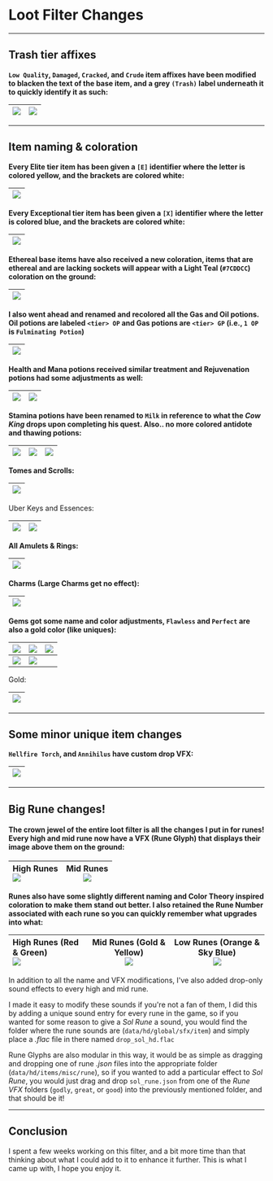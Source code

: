 # Loot Filter Changes

---
## Trash tier affixes

**`Low Quality`, `Damaged`, `Cracked`, and `Crude` item affixes have been modified to blacken the text of the base item, and a grey `(Trash)` label underneath it to quickly identify it as such:**

| ![](images/lowqualityhighlight.png) | ![](images/lowquality.png) |
| :---------------------------------- | :------------------------- |

---
## Item naming & coloration

**Every Elite tier item has been given a `[E]` identifier where the letter is colored yellow, and the brackets are colored white:**

| ![](images/elite.png) |
| :-------------------- |

**Every Exceptional tier item has been given a `[X]` identifier where the letter is colored blue, and the brackets are colored white:**


| ![](images/exceptional.png) |
| :-------------------------- |

**Ethereal base items have also received a new coloration, items that are ethereal and are lacking sockets will appear with a Light Teal (`#7CDDCC`) coloration on the ground:**

| ![](images/ethereal.png) |
| :----------------------- |

**I also went ahead and renamed and recolored all the Gas and Oil potions. Oil potions are labeled `<tier> OP` and Gas potions are `<tier> GP` (i.e., `1 OP` is `Fulminating Potion`)**

| ![](images/oilgas.png) |
| :--------------------- |

**Health and Mana potions received similar treatment and Rejuvenation potions had some adjustments as well:**

| ![](images/hpmp.png) | ![](images/rejuvs.png) |
| :------------------- | ---------------------- |

**Stamina potions have been renamed to `Milk` in reference to what the *Cow King* drops upon completing his quest. Also.. no more colored antidote and thawing potions:**

| ![](images/stammilk.png) | ![](images/antidote.png) | ![](images/thawing.png) |
| :----------------------- | :----------------------- | :---------------------- |
  
**Tomes and Scrolls:**

| ![](images/scrollstomes.png) |
| :--------------------------- |

Uber Keys and Essences:

| ![](images/uberkeysground.png) | ![](images/essences.png) |
| :----------------------------- | ------------------------ |

**All Amulets & Rings:**

| ![](images/jewelry.png) |
| :---------------------- |

**Charms (Large Charms get no effect):**

| ![](images/charms.png) |
| :--------------------- |

**Gems got some name and color adjustments, `Flawless` and `Perfect` are also a gold color (like uniques):**

| ![](images/perfectgems.png) | ![](images/flawlessgems.png) | ![](images/normgems.png) |
| :-------------------------- | :--------------------------- | ------------------------ |
| ![](images/flawedgems.png)  | ![](images/chippedgems.png)  |                          |

Gold:

| ![](images/gold.png) |
| :------------------- |

---
## Some minor unique item changes

**`Hellfire Torch`, and `Annihilus` have custom drop VFX:**

| ![](images/torchanni.png) |
| :------------------------ |


---

## Big Rune changes!

#### The crown jewel of the entire loot filter is all the changes I put in for runes! Every high and mid rune now have a VFX (Rune Glyph) that displays their image above them on the ground:

| High Runes <br> ![](images/highruneglyphs.png) | Mid Runes <br> ![](images/midruneglyphs.png) |
| :---------------------------------------- | --------------------------------------- |

**Runes also have some slightly different naming and Color Theory inspired coloration to make them stand out better. I also retained the Rune Number associated with each rune so you can quickly remember what upgrades into what:**

| High Runes (Red & Green) <br> ![](images/highrunes.png) | Mid Runes (Gold & Yellow) <br> ![](images/midrunes.png) | Low Runes (Orange & Sky Blue) <br> ![](images/lowrunes.png) |
| :------------------------------------------------- | -------------------------------------------------- | ------------------------------------------------------ |

In addition to all the name and VFX modifications, I've also added drop-only sound effects to every high and mid rune.

I made it easy to modify these sounds if you're not a fan of them, I did this by adding a unique sound entry for every rune in the game, so if you wanted for some reason to give a *Sol Rune* a sound, you would find the folder where the rune sounds are (`data/hd/global/sfx/item`) and simply place a *.flac* file in there named `drop_sol_hd.flac`

Rune Glyphs are also modular in this way, it would be as simple as dragging and dropping one of rune *.json* files into the appropriate folder (`data/hd/items/misc/rune`), so if you wanted to add a particular effect to *Sol Rune*, you would just drag and drop `sol_rune.json` from one of the *Rune VFX* folders (`godly`, `great`, or `good`) into the previously mentioned folder, and that should be it!

---

## Conclusion

I spent a few weeks working on this filter, and a bit more time than that thinking about what I could add to it to enhance it further. This is what I came up with, I hope you enjoy it.

